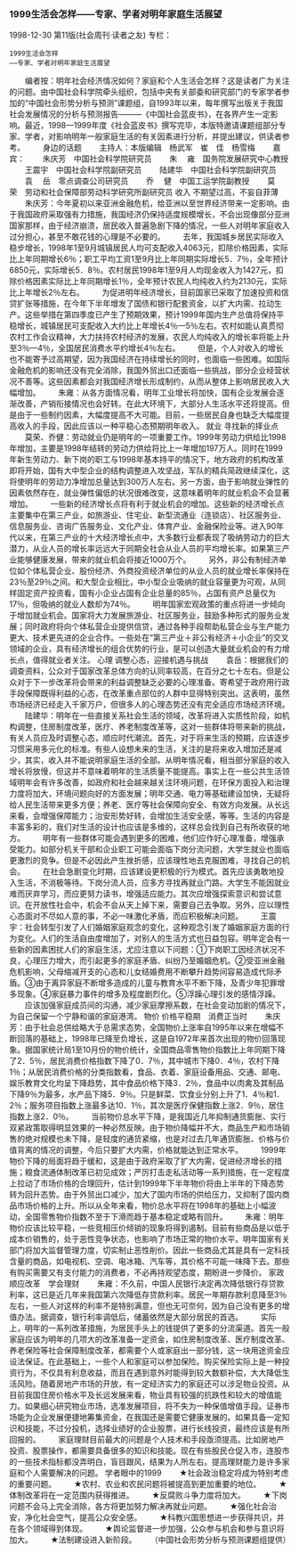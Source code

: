 ### 1999生活会怎样——专家、学者对明年家庭生活展望

1998-12-30
第11版(社会周刊·读者之友)
专栏：

    1999生活会怎样
    ——专家、学者对明年家庭生活展望
　　编者按：明年社会经济情况如何？家庭和个人生活会怎样？这是读者广为关注的问题。由中国社会科学院牵头组织，包括中央有关部委和研究部门的专家学者参加的“中国社会形势分析与预测”课题组，自1993年以来，每年撰写出版关于我国社会发展情况的分析与预测报告———《中国社会蓝皮书》，在各界产生一定影响。最近，1998—1999年度《社会蓝皮书》撰写完毕，本版特邀请课题组部分专家、学者，对影响明年一般家庭生活的有关因素进行分析，并提出建议，供读者参考。
　　身边的话题
　　主持人：本版编辑　杨武军　崔　佳　杨雪梅
　　嘉宾：
　　朱庆芳　中国社会科学院研究员
　　朱　 雍　国务院发展研究中心教授
　　王震宇　中国社会科学院副研究员
　　陆建华　中国社会科学院副研究员
　　袁　 岳　零点调查公司研究员
　　乔　 健　中国工运学院副教授
　　莫　 荣　劳动和社会保障部劳动科学研究所副研究员
    收入  不期望过高，不妄自菲薄
　　朱庆芳：今年夏初以来亚洲金融危机，给亚洲以至世界经济带来一定影响。由于我国政府采取强有力措施，我国经济仍保持适度规模增长，不会出现像部分亚洲国家那样，由于经济崩溃，居民收入普遍急剧下降的情况，一些人对明年家庭收入过分担心，甚至不敢花钱的心理是不必要的。
　　去年，我国城乡居民实际收入稳步增长，1998年1至9月城镇居民人均可支配收入4063元，扣除价格因素，实际比上年同期增长6％；职工平均工资1至9月比上年同期实际增长5．7％，全年预计6850元，实际增长5．8％。农村居民1998年1至9月人均现金收入为1427元，扣除价格因素实际比上年同期增长1％，全年预计农民人均纯收入约为2130元，实际比上年增长2％左右。
　　为促进明年经济增长，目前国家已采取了加速投资和信贷扩张等措施，在今年下半年增发了国债和银行配套资金，以扩大内需、拉动生产。这些举措在第四季度已产生了预期效果，预计1999年国内生产总值将保持平稳增长，城镇居民可支配收入大约比上年增长4％—5％左右。农村如能认真贯彻农村工作会议精神，大力扶持农村经济的发展，农民人均纯收入的增长率将能上升至3％—4％，全国居民消费水平约增长4％左右。
　　但是，个人对收入的增长也不能寄予过高期望，因为我国经济在持续增长的同时，也面临一些困难。如国际金融危机的影响还没有完全消除，我国外贸出口还面临一些挑战，部分企业经营状况不善等。这些因素都会对我国经济增长形成制约，从而从整体上影响居民收入大幅增加。
　　朱雍：从各方面情况看，明年工业增长将加快，国有企业发展会逐渐改善，产销衔接情况也会好转。在此大环境下，大部分人生活水平还将提高。但是由于一些制约因素，大幅度提高不大可能。目前，一些居民自身也缺乏大幅度提高收入的手段，因此应该以一种平稳心态预期明年收入。
    就业  寻找新的择业点
　　莫荣、乔健：劳动就业仍是明年的一项重要工作。1999年劳动力供给比1998年增加，主要是1998年结转的劳动力供给将比上一年增加197万人。同时在1999年新生劳动力、新下岗的职工与1998年基本持平的情况下，地方政府的机构改革即将开始，国有大中型企业的结构调整进入攻坚战，军队的精兵简政继续深化，这将使明年的劳动力净增加总量达到300万人左右。另一方面，由于影响就业弹性的因素依然存在，就业弹性偏低的状况很难改变，这意味着明年的就业机会不会显著增加。
　　一些新的经济增长点将有利于就业机会的增加。这些新的经济增长点主要集中在第三产业，如旅游业、住宅业、新型流通业（连锁店）、社区服务业、信息服务业、咨询广告服务业、文化产业、体育产业、金融保险业等。进入90年代以来，在第三产业的十大经济增长点中，大多数行业都表现了吸纳劳动力的巨大潜力，从业人员的增长率远远大于同期全社会从业人员的平均增长率。如果第三产业能够健康发展，带来的就业机会将接近1000万个。
　　另外，非公有制经济单位如个体私营企业、股份经济、外商投资经济单位的从业人员的就业增长率保持在23％至29％之间。和大型企业相比，中小型企业吸纳的就业容量更为可观，从同样固定资产投资看，国有小企业占国有企业总量的85％，占国有资产总量仅为17％，但吸纳的就业人数却为74％。
　　明年国家宏观政策的重点将进一步倾向于增加就业机会。国家将大力发展旅游业、社区服务业，鼓励多种形式的服务业发展；同时政府将向个体私营企业提供信贷，通过各种手段帮助私营企业与生产能力更大、技术更先进的企业合作。一些处在“第三产业＋非公有经济＋小企业”的交叉领域的企业，具有经济增长的组合优势的行业，是可以创造大量就业机会的有力增长点，值得就业者关注。
    心理  调整心态，迎接机遇与挑战
　　袁岳：根据我们的调查资料，公众对于国家改革总体方向的认同率较高，在百分之七十左右。但是公众对于下一步改革将会带来的利益调整缺乏必要的心理准备。寄希望于政府用行政手段保障既得利益的心态，在改革重点部位的人群中显得特别突出。这表明，虽然市场经济已经走入千家万户，但很多人的心理态势还没有完全适应市场经济环境。
　　陆建华：明年在一些直接关系社会生活的领域，改革将进入实质性阶段，如机构调整，住房制度改革，医疗、养老制度改革等，这对一些群体将带来新的挑战，有关人员应及时调整心态，顺应时代潮流。首先，对于将来生活的预期，应该逐步习惯采用多元化的标准。有些人设想未来的生活，关注的是将来收入增加还是减少，其实，收入并不能说明家庭生活的全部。从明年情况看，相当部分家庭的收入增长将放慢，但这并不意味着明年的生活质量不能提高。事实上在一些公共生活领域明年会有许多改善，如政府和社会越来越关注环境问题，在环保方面投入和治理力度将加大，环境问题向好的方面发展；明年交通、电力等基础建设加快，无疑将给人民生活带来更多方便；养老、医疗等社会保障向安全、有效方向发展。从长远来看，会增强保障能力；治安形势好转，会增加生活安全感，等等。生活的内容是丰富多彩的，我们对生活的设计也应该是多维的，这样总会找到自己有所收获的地方。
　　明年有一些群体可能会遇到更多的困难，他们应作好心理准备，增强承受能力。如部分机关干部和企业职工可能会面临下岗分流问题，大学生就业也面临更激烈的竞争。但是不必因此产生挫折感，应该理性地去克服困难，寻找自己的机会。
　　在社会急剧变化时期，应该建设更积极的行为模式。首先应该勇敢地投入生活，不消极等待。下岗分流人员，应多方寻找再就业门路。大学生不能因就业难而厌弃学习，而应更努力读书，增强适应能力。其次应增强探索意识和尝试意识。在开放性社会中，机会不会从天上掉下来，需要自己去争取。另外，应以理性心态面对不尽如人意的事，不必一味激化矛盾，而应积极解决问题。
　　王震宇：社会转型引发了人们婚姻家庭观念的变化，这种观念引发了婚姻家庭方面的行为变化。人们的生活自由度增加了，对别人的生活方式也日益包容。明年定会有一些新的因素困扰人们的家庭生活，尤应注意以下问题：①下岗职工因经济状况不良，心理压力增大，而引起更多的家庭矛盾、纠纷乃至婚姻危机。②受亚洲金融危机影响，父母缩减开支的心态和儿女结婚费用不断攀升趋势间容易造成代际矛盾。③由于离异家庭不断增多造成的儿童与教育水平不断下降，及青少年犯罪增多现象。④家庭暴力事件的增多及程度剧烈化。⑤浮躁心理引发的感情浮躁。
　　应该加强家庭成员间的沟通，减少家庭摩擦系数，在社会变动加剧的情况下，为自己保留一个宁静和谐的家庭港湾。
    物价  价格平稳期　消费正当时
　　朱庆芳：由于社会总供给略大于总需求态势，全国物价上涨率自1995年以来在增幅不断回落的基础上，1998年已降至负增长，这是自1972年来首次出现的物价回落现象。据国家统计局1至10月份的物价统计，全国商品零售物价指数比上年同期下降了2．5％，居民消费价格指数下降了0．7％，其中城市下降0．4％，农村下降1％；从居民消费价格的分类指数看，食品、衣着、家庭设备用品、交通、邮电、娱乐教育文化均呈下降趋势，其中食品价格下降3．2％，食品中以肉禽及其制品下降9％为最多，水产品下降5．9％。只是鲜菜、饮食业分别上升了1．4％和1．2％；服务项目指数上涨最多达10．1％，其次是医疗保健指数上涨2．9％，居住指数上涨2．0％。
　　当前物价总水平下降，是我国近几年抑制通货膨胀、实行双紧政策取得明显效果的一种必然反映。由于物价降幅并不大，商品生产和市场销售的绝对规模也未下降，是轻度的通货紧缩，也是对过去几年通货膨胀、价格与价值背离的情况的调整，今后只要扩大内需，价格就能达到正常水平。
　　1999年物价下降的局面将趋于缓和，这是由于政府采取了扩大内需，促进经济增长的措施；粮食流通体制改革已初见成效；严厉打击走私活动等一系列措施，在一定程度上拉动了市场价格的合理回升，估计到1999年下半年物价将由上半年的下降态势转为回升态势。由于外贸出口减少，加大了国内市场的供给压力，又抑制了国内商品市场价格的上升。所以从全年来看，物价总水平将在1998年的基础上小幅波动，全国零售物价指数不至于下滑而趋于基本稳定或略有回升。
　　朱雍：明年物价应该比较平稳，一些竞相压价倾销的现象将得到遏制。目前有些商品是以低于成本价销售的，处于恶性竞争状态，也影响了市场正常的物价水平。明年国家有关部门将加大监督管理力度，切实制止恶性削价。因此一些商品尤其是具有一定科技含量的商品，如电视机、空调、电冰箱、汽车等，其价格不可能一味降下去。那些有购买需要又有支付能力的消费者，不必再持观望态度，期盼进一步降价。
    家政  顺应改革　学会理财
　　朱雍：不久前，中国人民银行决定再次降低银行存贷款利率，这已是近几年来我国第六次降低存贷款利率。居民一年期存款利息降至3％左右，一些人对这样的利率不是特别满意，但也无可奈何，因为自己没有更多的增值办法。据调查，银行利率调低后，储蓄依然是大部分居民的首选。
　　实际上，明年的一系列改革措施，为居民手头上的钱提供了更多的分流渠道。首先一般家庭应该为明年的几项大的改革准备一定资金，如住房制度改革、医疗制度改革、养老保险等社会保障制度改革，都需要个人或家庭出一部分钱，这一块用途资金应设法保证。在此基础上，一些个人和家庭可以参加保险。购买保险实际上是一种投资行为，不仅具有利息收益，而且在遇到意外时能得到较大数额补偿，大大降低生活风险。随着房地产市场的开放，有一定经济实力的家庭还可以涉足物业投资。从目前我国住房价格水平及长远发展来看，物业具有较强的抗跌性和较大的增值能力。如果细心研究物业市场，选准发展项目，将不失为一种保值增值手段。证券市场能为企业发展便捷地筹集资金，在我国还是需要它健康发展的。如果具备一定知识和技能，不过分投机，选择业绩好的企业股票，进行长线投资，最终应该是有所回报的。
　　家庭理财目前最大的问题是个人技术和手段亟须提高。比如房地产投资、股票操作，都需要具备很多的知识和技能。现在有些股民仓促入市，连股市的一些技术指标都没弄明白，盲目跟风，结果为人所左右。提高理财能力是许多家庭和个人需要解决的问题。
    学者眼中的1999
　　★社会政治稳定将成为特别考虑的重要问题。
　　★农村、农业和农民问题将被提高到更加重要的地位。
　　★体制改革将在一定范围内获得推进。
　　★反腐败斗争力度将加大。
　　★下岗问题不会马上完全消除，各方将更加努力解决再就业问题。
　　★强化社会治安，净化社会空气，提高公众安全感。
　　★科教兴国思想进一步获得共识，并在各个领域得到体现。
　　★舆论监督进一步加强，公众参与机会和参与意识将加大。
　　★法制建设进入新阶段。
　　（中国社会形势分析与预测课题组提供）
